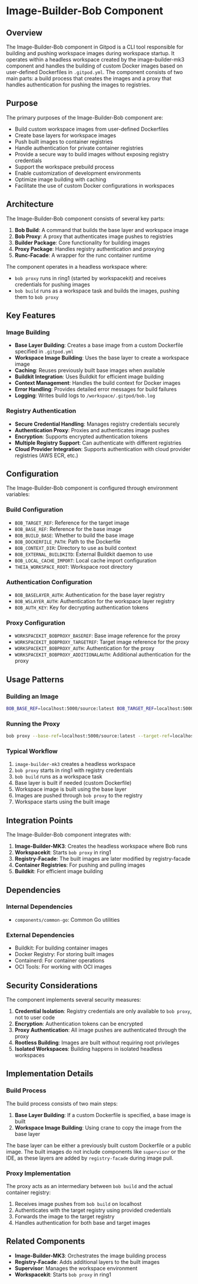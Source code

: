 # Image-Builder-Bob Component

## Overview

The Image-Builder-Bob component in Gitpod is a CLI tool responsible for building and pushing workspace images during workspace startup. It operates within a headless workspace created by the image-builder-mk3 component and handles the building of custom Docker images based on user-defined Dockerfiles in `.gitpod.yml`. The component consists of two main parts: a build process that creates the images and a proxy that handles authentication for pushing the images to registries.

## Purpose

The primary purposes of the Image-Builder-Bob component are:
- Build custom workspace images from user-defined Dockerfiles
- Create base layers for workspace images
- Push built images to container registries
- Handle authentication for private container registries
- Provide a secure way to build images without exposing registry credentials
- Support the workspace prebuild process
- Enable customization of development environments
- Optimize image building with caching
- Facilitate the use of custom Docker configurations in workspaces

## Architecture

The Image-Builder-Bob component consists of several key parts:

1. **Bob Build**: A command that builds the base layer and workspace image
2. **Bob Proxy**: A proxy that authenticates image pushes to registries
3. **Builder Package**: Core functionality for building images
4. **Proxy Package**: Handles registry authentication and proxying
5. **Runc-Facade**: A wrapper for the runc container runtime

The component operates in a headless workspace where:
- `bob proxy` runs in ring1 (started by workspacekit) and receives credentials for pushing images
- `bob build` runs as a workspace task and builds the images, pushing them to `bob proxy`

## Key Features

### Image Building

- **Base Layer Building**: Creates a base image from a custom Dockerfile specified in `.gitpod.yml`
- **Workspace Image Building**: Uses the base layer to create a workspace image
- **Caching**: Reuses previously built base images when available
- **Buildkit Integration**: Uses Buildkit for efficient image building
- **Context Management**: Handles the build context for Docker images
- **Error Handling**: Provides detailed error messages for build failures
- **Logging**: Writes build logs to `/workspace/.gitpod/bob.log`

### Registry Authentication

- **Secure Credential Handling**: Manages registry credentials securely
- **Authentication Proxy**: Proxies and authenticates image pushes
- **Encryption**: Supports encrypted authentication tokens
- **Multiple Registry Support**: Can authenticate with different registries
- **Cloud Provider Integration**: Supports authentication with cloud provider registries (AWS ECR, etc.)

## Configuration

The Image-Builder-Bob component is configured through environment variables:

### Build Configuration
- `BOB_TARGET_REF`: Reference for the target image
- `BOB_BASE_REF`: Reference for the base image
- `BOB_BUILD_BASE`: Whether to build the base image
- `BOB_DOCKERFILE_PATH`: Path to the Dockerfile
- `BOB_CONTEXT_DIR`: Directory to use as build context
- `BOB_EXTERNAL_BUILDKITD`: External Buildkit daemon to use
- `BOB_LOCAL_CACHE_IMPORT`: Local cache import configuration
- `THEIA_WORKSPACE_ROOT`: Workspace root directory

### Authentication Configuration
- `BOB_BASELAYER_AUTH`: Authentication for the base layer registry
- `BOB_WSLAYER_AUTH`: Authentication for the workspace layer registry
- `BOB_AUTH_KEY`: Key for decrypting authentication tokens

### Proxy Configuration
- `WORKSPACEKIT_BOBPROXY_BASEREF`: Base image reference for the proxy
- `WORKSPACEKIT_BOBPROXY_TARGETREF`: Target image reference for the proxy
- `WORKSPACEKIT_BOBPROXY_AUTH`: Authentication for the proxy
- `WORKSPACEKIT_BOBPROXY_ADDITIONALAUTH`: Additional authentication for the proxy

## Usage Patterns

### Building an Image
```bash
BOB_BASE_REF=localhost:5000/source:latest BOB_TARGET_REF=localhost:5000/target:83 bob build
```

### Running the Proxy
```bash
bob proxy --base-ref=localhost:5000/source:latest --target-ref=localhost:5000/target:83 --auth='{"username":"user","password":"pass"}'
```

### Typical Workflow
1. `image-builder-mk3` creates a headless workspace
2. `bob proxy` starts in ring1 with registry credentials
3. `bob build` runs as a workspace task
4. Base layer is built if needed (custom Dockerfile)
5. Workspace image is built using the base layer
6. Images are pushed through `bob proxy` to the registry
7. Workspace starts using the built image

## Integration Points

The Image-Builder-Bob component integrates with:
1. **Image-Builder-MK3**: Creates the headless workspace where Bob runs
2. **Workspacekit**: Starts `bob proxy` in ring1
3. **Registry-Facade**: The built images are later modified by registry-facade
4. **Container Registries**: For pushing and pulling images
5. **Buildkit**: For efficient image building

## Dependencies

### Internal Dependencies
- `components/common-go`: Common Go utilities

### External Dependencies
- Buildkit: For building container images
- Docker Registry: For storing built images
- Containerd: For container operations
- OCI Tools: For working with OCI images

## Security Considerations

The component implements several security measures:

1. **Credential Isolation**: Registry credentials are only available to `bob proxy`, not to user code
2. **Encryption**: Authentication tokens can be encrypted
3. **Proxy Authentication**: All image pushes are authenticated through the proxy
4. **Rootless Building**: Images are built without requiring root privileges
5. **Isolated Workspaces**: Building happens in isolated headless workspaces

## Implementation Details

### Build Process

The build process consists of two main steps:
1. **Base Layer Building**: If a custom Dockerfile is specified, a base image is built
2. **Workspace Image Building**: Using crane to copy the image from the base layer

The base layer can be either a previously built custom Dockerfile or a public image. The built images do not include components like `supervisor` or the IDE, as these layers are added by `registry-facade` during image pull.

### Proxy Implementation

The proxy acts as an intermediary between `bob build` and the actual container registry:
1. Receives image pushes from `bob build` on localhost
2. Authenticates with the target registry using provided credentials
3. Forwards the image to the target registry
4. Handles authentication for both base and target images

## Related Components

- **Image-Builder-MK3**: Orchestrates the image building process
- **Registry-Facade**: Adds additional layers to the built images
- **Supervisor**: Manages the workspace environment
- **Workspacekit**: Starts `bob proxy` in ring1

